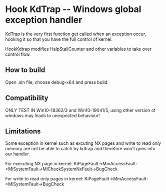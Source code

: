 # Hook KdTrap -- Windows global exception handler

KdTrap is the very first function get called when an exception occur, hooking it so that you have the full control of kernel. 

HookKdtrap modifies HalpStallCounter and other variables to take over control flow.

## How to build
Open .sln file, choose debug-x64 and press build. 
  
## Compatibility
ONLY TEST IN Win10-18362/3 and Win10-19041/5, using other version of windows may leads to unexpected behaviour! 
  
## Limitations
Some exception in kernel such as excuting NX pages and write to read only memory are not be able to catch by kdtrap and therefore won't goes into our handler. 
  
For executing NX page in kernel: 
KiPageFault->MmAccessFault->MiSystemFault->MiCheckSystemNxFault->BugCheck 
  
For write to read only pages in kernel: 
KiPageFault->MmAccessFault->MiSystemFault->BugCheck 



